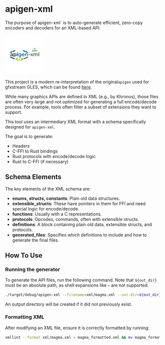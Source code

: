 # apigen-xml

The purpose of apigen-xml` is to auto-generate efficient, zero-copy encoders and decoders
for an XML-based API.

![apigen logo](images/apigen-logo.png)

This project is a modern re-interpretation of the original`apigen` used for gfxstream GLES, which
can be found [here](https://android.googlesource.com/platform/hardware/google/gfxstream/+/refs/heads/main/codegen/generic-apigen/).

While many graphics APIs are defined in XML (e.g., by Khronos), those files are often very large and
not optimized for generating a full encode/decode process. For example, tools often filter a subset
of extensions they want to support.

This tool uses an intermediary XML format with a schema specifically designed for `apigen-xml`.

The goal is to generate:

- Headers
- C-FFI to Rust bindings
- Rust protocols with encode/decode logic
- Rust to C-FFI (if necessary)

## Schema Elements

The key elements of the XML schema are:

- **enums, structs, constants**: Plain old data structures.
- **extensible_structs**: These have pointers in them for FFI and need special logic for
  encode/decode.
- **functions**: Usually with a C representations.
- **protocols**: Opcodes, commands, often with extensible structs.
- **definitions**: A block containing plain old data, extensible structs, and protocols.
- **generated_files**: Specifies which definitions to include and how to generate the final files.

## How To Use

### Running the generator

To generate the API files, run the following command. Note that `${out_dir}` must be an absolute path, as shell expansions like `~` are not supported.

```bash
./target/debug/apigen-xml --filename=xml/magma.xml --out-dir=${out_dir}
```

An output directory will be created if it did not previously exist.

### Formatting XML

After modifying an XML file, ensure it is correctly formatted by running:

```bash
xmllint --format xml/magma.xml > magma_formatted.xml && mv magma_formatted.xml xml/magma.xml
```
